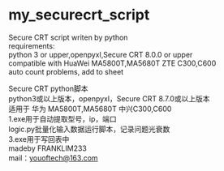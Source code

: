 # my_securecrt_script   
Secure CRT script writen by python  
requirements:  
  python 3 or upper,openpyxl,Secure CRT 8.0.0 or upper  
compatible with HuaWei MA5800T,MA5680T  ZTE C300,C600  
auto count problems, add to sheet  

  
Secure CRT python脚本  
python3或以上版本，openpyxl，Secure CRT 8.7.0或以上版本  
适用于 华为 MA5800T,MA5680T 中兴C300,C600  
1.exe用于自动提取型号，ip，端口  
logic.py批量化输入数据运行脚本，记录问题光衰数  
3.exe用于写回表中  
madeby FRANKLIM233  
mail：youoftech@163.com  
